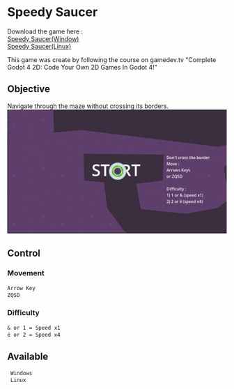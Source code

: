# Speedy Saucer

  Download the game here :  
  [Speedy Saucer(Window)](https://github.com/Elkantar/SpeedySaucer/releases/download/Update_1.0.2/Speedy_Saucer_Win.zip)  
	[Speedy Saucer(Linux)](https://github.com/Elkantar/SpeedySaucer/releases/download/Update_1.0.2/Speedy_Saucer_linux.zip)

  This game was create by following the course on gamedev.tv "Complete Godot 4 2D: Code Your Own 2D Games In Godot 4!"

## Objective 
    
  Navigate through the maze without crossing its borders.
  ![Image](Image/Start1.png)

## Control 

### Movement 
    Arrow Key
    ZQSD

### Difficulty 
    & or 1 = Speed x1
    é or 2 = Speed x4

## Available 
     Windows
     Linux

